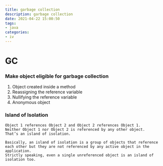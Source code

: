 ```yaml
---
title: garbage collection
description: garbage collection
date: 2021-04-22 15:00:50
tags:
- java
categories:
- iv
---
```


# GC


### Make object eligible for garbage collection
1. Object created inside a method 
2. Reassigning the reference variable
3. Nullifying the reference variable
4. Anonymous object

### Island of Isolation

    Object 1 references Object 2 and Object 2 references Object 1. 
    Neither Object 1 nor Object 2 is referenced by any other object. 
    That’s an island of isolation.
    
    Basically, an island of isolation is a group of objects that reference 
    each other but they are not referenced by any active object in the application. 
    Strictly speaking, even a single unreferenced object is an island of isolation too.